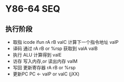 # Y86-64 SEQ

## 执行阶段

* 取指 icode ifun rA rB valC 计算下一个指令地址 valP
* 译码 通过 rA rB or %rsp 获取到 valA valB
* 执行 ALU 计算得到 valE
* 访存 写入内存,or 读出内存 valM
* 写回 更新寄存器 rA rB or %rsp
* 更新PC PC <- valP or valC (jXX)